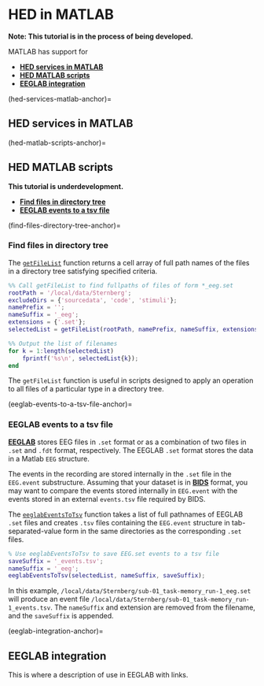 # HED in MATLAB
**Note: This tutorial is in the process of being developed.** 

MATLAB has support for  

* [**HED services in MATLAB**](hed-services-matlab-anchor) 
* [**HED MATLAB scripts**](hed-matlab-scripts-anchor) 
* [**EEGLAB integration**](eeglab-integration-anchor)  


(hed-services-matlab-anchor)=
## HED services in MATLAB





(hed-matlab-scripts-anchor)=
## HED MATLAB scripts

**This tutorial is underdevelopment.**

* [**Find files in directory tree**](find-files-directory-tree-anchor)
* [**EEGLAB events to a tsv file**](eeglab-events-to-a-tsv-file-anchor)  


(find-files-directory-tree-anchor)=
### Find files in directory tree

The [`getFileList`](https://raw.githubusercontent.com/hed-standard/hed-examples/main/hedcode/matlab_scripts/hed_utilities/getFileList.m)
function returns a cell array of full path names of
the files in a directory tree satisfying specified criteria.

```matlab
%% Call getFileList to find fullpaths of files of form *_eeg.set
rootPath = '/local/data/Sternberg';
excludeDirs = {'sourcedata', 'code', 'stimuli'};
namePrefix = '';
nameSuffix = '_eeg';
extensions = {'.set'};
selectedList = getFileList(rootPath, namePrefix, nameSuffix, extensions, excludeDirs);

%% Output the list of filenames
for k = 1:length(selectedList)
    fprintf('%s\n', selectedList{k});
end
```
The `getFileList` function is useful in scripts designed to apply
an operation to all files of a particular type in a directory tree.

(eeglab-events-to-a-tsv-file-anchor)=
### EEGLAB events to a tsv file

[**EEGLAB**](https://eeglab.org/) stores EEG files in `.set` format or as a
combination of two files in `.set` and `.fdt` format, respectively.
The EEGLAB `.set` format stores the data in a Matlab `EEG` structure.

The events in the recording are stored internally in the `.set` file
in the `EEG.event` substructure.
Assuming that your dataset is in 
[**BIDS**](https://bids-specification.readthedocs.io/en/stable/) format,
you may want to compare the events stored internally in `EEG.event` with
the events stored in an external `events.tsv` file required by BIDS.

The [`eeglabEventsToTsv`](https://raw.githubusercontent.com/hed-standard/hed-examples/main/hedcode/matlab_scripts/hed_utilities/eeglabEventsToTsv.m)
function takes a list of full pathnames of EEGLAB `.set` files and creates `.tsv` files
containing the `EEG.event` structure in tab-separated-value form in the same
directories as the corresponding `.set` files.

````matlab
% Use eeglabEventsToTsv to save EEG.set events to a tsv file
saveSuffix = '_events.tsv';
nameSuffix = '_eeg';
eeglabEventsToTsv(selectedList, nameSuffix, saveSuffix);
````

In this example, `/local/data/Sternberg/sub-01_task-memory_run-1_eeg.set`
will produce an event file `/local/data/Sternberg/sub-01_task-memory_run-1_events.tsv`.
The `nameSuffix` and extension are removed from the filename, and the 
`saveSuffix` is appended.

(eeglab-integration-anchor)=
## EEGLAB integration

This is where a description of use in EEGLAB with links.